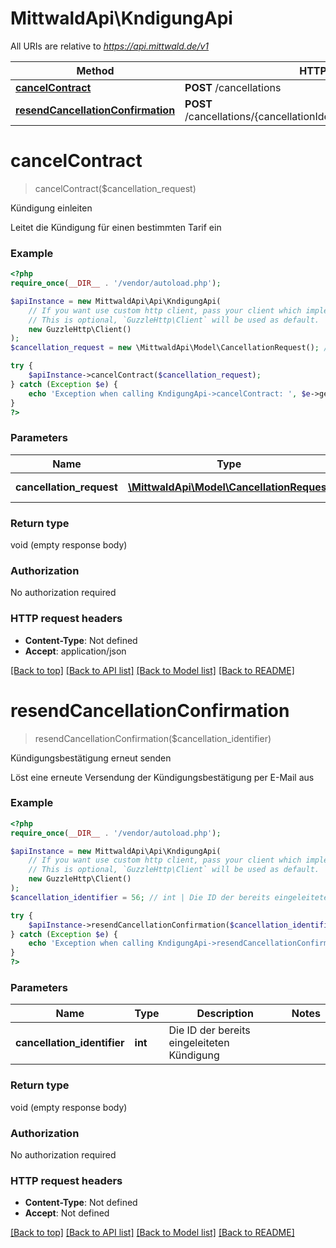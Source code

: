 # MittwaldApi\KndigungApi

All URIs are relative to *https://api.mittwald.de/v1*

Method | HTTP request | Description
------------- | ------------- | -------------
[**cancelContract**](KndigungApi.md#cancelContract) | **POST** /cancellations | Kündigung einleiten
[**resendCancellationConfirmation**](KndigungApi.md#resendCancellationConfirmation) | **POST** /cancellations/{cancellationIdentifier}/actions/confirmationmail | Kündigungsbestätigung erneut senden


# **cancelContract**
> cancelContract($cancellation_request)

Kündigung einleiten

Leitet die Kündigung für einen bestimmten Tarif ein

### Example
```php
<?php
require_once(__DIR__ . '/vendor/autoload.php');

$apiInstance = new MittwaldApi\Api\KndigungApi(
    // If you want use custom http client, pass your client which implements `GuzzleHttp\ClientInterface`.
    // This is optional, `GuzzleHttp\Client` will be used as default.
    new GuzzleHttp\Client()
);
$cancellation_request = new \MittwaldApi\Model\CancellationRequest(); // \MittwaldApi\Model\CancellationRequest | Die Kündigungsdaten

try {
    $apiInstance->cancelContract($cancellation_request);
} catch (Exception $e) {
    echo 'Exception when calling KndigungApi->cancelContract: ', $e->getMessage(), PHP_EOL;
}
?>
```

### Parameters

Name | Type | Description  | Notes
------------- | ------------- | ------------- | -------------
 **cancellation_request** | [**\MittwaldApi\Model\CancellationRequest**](../Model/CancellationRequest.md)| Die Kündigungsdaten |

### Return type

void (empty response body)

### Authorization

No authorization required

### HTTP request headers

 - **Content-Type**: Not defined
 - **Accept**: application/json

[[Back to top]](#) [[Back to API list]](../../README.md#documentation-for-api-endpoints) [[Back to Model list]](../../README.md#documentation-for-models) [[Back to README]](../../README.md)

# **resendCancellationConfirmation**
> resendCancellationConfirmation($cancellation_identifier)

Kündigungsbestätigung erneut senden

Löst eine erneute Versendung der Kündigungsbestätigung per E-Mail aus

### Example
```php
<?php
require_once(__DIR__ . '/vendor/autoload.php');

$apiInstance = new MittwaldApi\Api\KndigungApi(
    // If you want use custom http client, pass your client which implements `GuzzleHttp\ClientInterface`.
    // This is optional, `GuzzleHttp\Client` will be used as default.
    new GuzzleHttp\Client()
);
$cancellation_identifier = 56; // int | Die ID der bereits eingeleiteten Kündigung

try {
    $apiInstance->resendCancellationConfirmation($cancellation_identifier);
} catch (Exception $e) {
    echo 'Exception when calling KndigungApi->resendCancellationConfirmation: ', $e->getMessage(), PHP_EOL;
}
?>
```

### Parameters

Name | Type | Description  | Notes
------------- | ------------- | ------------- | -------------
 **cancellation_identifier** | **int**| Die ID der bereits eingeleiteten Kündigung |

### Return type

void (empty response body)

### Authorization

No authorization required

### HTTP request headers

 - **Content-Type**: Not defined
 - **Accept**: Not defined

[[Back to top]](#) [[Back to API list]](../../README.md#documentation-for-api-endpoints) [[Back to Model list]](../../README.md#documentation-for-models) [[Back to README]](../../README.md)

